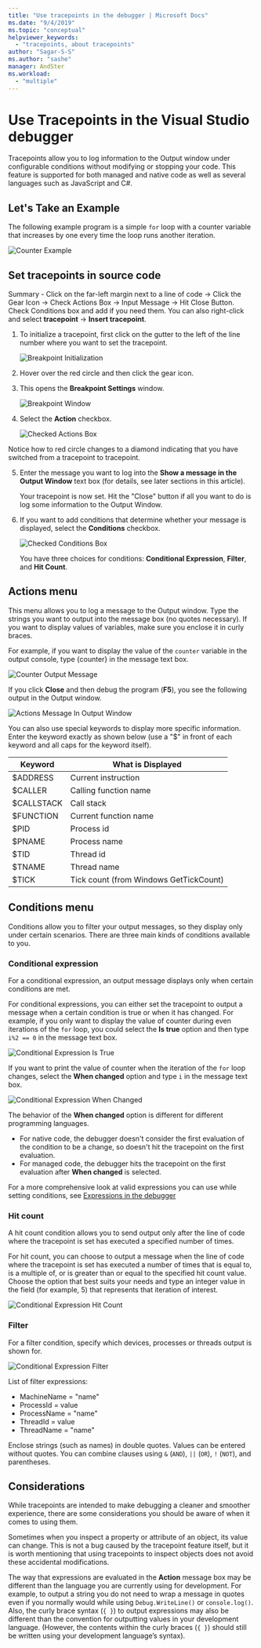 ```yaml
---
title: "Use tracepoints in the debugger | Microsoft Docs"
ms.date: "9/4/2019"
ms.topic: "conceptual"
helpviewer_keywords:
  - "tracepoints, about tracepoints"
author: "Sagar-S-S"
ms.author: "sashe"
manager: AndSter
ms.workload:
  - "multiple"
---
```



# Use Tracepoints in the Visual Studio debugger

Tracepoints allow you to log information to the Output window under configurable conditions without modifying or stopping your
code. This feature is supported for both managed and native code as well as several languages such as JavaScript and C#.

## Let&#39;s Take an Example

The following example program is a simple `for` loop with a counter variable that increases by one every time the loop runs another iteration.

![Counter Example](../debugger/media/counterexample.png "Counter Example")

## Set tracepoints in source code

Summary - Click on the far-left margin next to a line of code -> Click the Gear Icon -> Check Actions Box -> Input Message -> Hit Close Button. Check Conditions box and add if you need them. You can also right-click and select  **tracepoint**  ->  **Insert tracepoint**.

1. To initialize a tracepoint, first click on the gutter to the left of the line number where you want to set the tracepoint.

   ![Breakpoint Initialization](../debugger/media/breakpointinitialization.png "Breakpoint Initialization")

2. Hover over the red circle and then click the gear icon.
3. This opens the **Breakpoint Settings** window.

   ![Breakpoint Window](../debugger/media/breakpointwindow.png "Breakpoint Window")

4. Select the **Action** checkbox.

   ![Checked Actions Box](../debugger/media/checkedactionsbox.png "Checked Actions Box")

Notice how to red circle changes to a diamond indicating that you have switched from a tracepoint to tracepoint.

5. Enter the message you want to log into the **Show a message in the Output Window** text box (for details, see later sections in this article).

   Your tracepoint is now set. Hit the &quot;Close&quot; button if all you want to do is log some information to the Output Window.

6. If you want to add conditions that determine whether your message is displayed, select the **Conditions** checkbox.

   ![Checked Conditions Box](../debugger/media/checkedconditionsbox.png "Checked Conditions Box")

   You have three choices for conditions: **Conditional Expression**, **Filter**, and **Hit Count**.

## Actions menu

This menu allows you to log a message to the Output window. Type the strings you want to output into the message box (no quotes necessary). If you want to display values of variables, make sure you enclose it in curly braces.

For example, if you want to display the value of the `counter` variable in the output console, type {counter} in the message text box.

![Counter Output Message](../debugger/media/counteroutputmessage.png "Counter Output Message")

If you click **Close** and then debug the program (**F5**), you see the following output in the Output window.

![Actions Message In Output Window](../debugger/media/actionsmessageinoutputwindow.png "Actions Message In Output Window")

You can also use special keywords to display more specific information. Enter the keyword exactly as shown below (use a "$" in front of each keyword and all caps for the keyword itself).

| Keyword | What is Displayed |
| --- | --- |
| $ADDRESS | Current instruction |
| $CALLER | Calling function name |
| $CALLSTACK | Call stack |
| $FUNCTION | Current function name |
| $PID | Process id |
| $PNAME | Process name |
| $TID | Thread id |
| $TNAME   | Thread name |
| $TICK | Tick count (from Windows GetTickCount) |

## Conditions menu

Conditions allow you to filter your output messages, so they display only under certain scenarios. There are three main kinds of conditions available to you.

### Conditional expression
For a conditional expression, an output message displays only when certain conditions are met.

For conditional expressions, you can either set the tracepoint to output a message when a certain condition is true or when it has changed. For example, if you only want to display the value of counter during even iterations of the `for` loop, you could select the **Is true** option and then type `i%2 == 0` in the message text box.

![Conditional Expression Is True](../debugger/media/conditionalexpressionistrue.png "Conditional Expression Is True")

If you want to print the value of counter when the iteration of the `for` loop changes, select the **When changed** option and type `i` in the message text box.

![Conditional Expression When Changed](../debugger/media/conditionalexpressionwhenchanged.png "Conditional Expression When Changed")


The behavior of the  **When changed**  option is different for different programming languages.

- For native code, the debugger doesn't consider the first evaluation of the condition to be a change, so doesn't hit the tracepoint on the first evaluation.
- For managed code, the debugger hits the tracepoint on the first evaluation after **When changed**  is selected.

For a more comprehensive look at valid expressions you can use while setting conditions, see [Expressions in the debugger](expressions-in-the-debugger.md)

### Hit count
A hit count condition allows you to send output only after the line of code where the tracepoint is set has executed a specified number of times.

For hit count, you can choose to output a message when the line of code where the tracepoint is set has executed a number of times that is equal to, is a multiple of, or is greater than or equal to the specified hit count value. Choose the option that best suits your needs and type an integer value in the field (for example, 5) that represents that iteration of interest.

![Conditional Expression Hit Count](../debugger/media/conditionalexpressionhitcount.png "Conditional Expression Hit Count")

### Filter
For a filter condition, specify which devices, processes or threads output is shown for.

![Conditional Expression Filter](../debugger/media/conditionalexpressionfilter.png "Conditional Expression Filter")

List of filter expressions:

- MachineName = "name"
- ProcessId = value
- ProcessName = "name"
- ThreadId = value
- ThreadName = "name"

Enclose strings (such as names) in double quotes. Values can be entered without quotes. You can combine clauses using `&` (`AND`), `||` (`OR`), `!` (`NOT`), and parentheses.

## Considerations

While tracepoints are intended to make debugging a cleaner and smoother experience, there are some considerations you should be aware of when it comes to using them.

Sometimes when you inspect a property or attribute of an object, its value can change. This is not a bug caused by the tracepoint feature itself, but it is worth mentioning that using tracepoints to inspect objects does not avoid these accidental modifications.

The way that expressions are evaluated in the **Action** message box may be different than the language you are currently using for development. For example, to output a string you do not need to wrap a message in quotes even if you normally would while using `Debug.WriteLine()` or `console.log()`. Also, the curly brace syntax (`{ }`) to output expressions may also be different than the convention for outputting values in your development language. (However, the contents within the curly braces (`{ }`) should still be written using your development language’s syntax).
